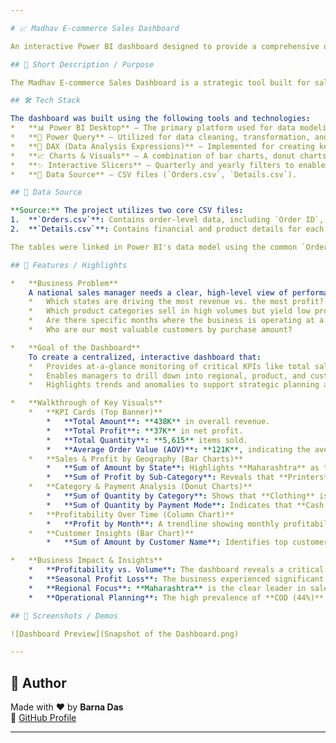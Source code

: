```yaml
---

# 📈 Madhav E-commerce Sales Dashboard

An interactive Power BI dashboard designed to provide a comprehensive overview of sales, profit, and customer behavior for a national e-commerce business.

## 📄 Short Description / Purpose

The Madhav E-commerce Sales Dashboard is a strategic tool built for sales managers and business analysts to transform complex sales data into clear, actionable insights. The primary goals are to **identify the most profitable states and cities** and **analyze which product categories are underperforming**. By visualizing key performance indicators (KPIs), the dashboard helps stakeholders track monthly trends, understand customer preferences, and make informed decisions to drive growth and profitability.

## 🛠️ Tech Stack

The dashboard was built using the following tools and technologies:
*   **📊 Power BI Desktop** – The primary platform used for data modeling, analysis, and report creation.
*   **📂 Power Query** – Utilized for data cleaning, transformation, and merging of the `Orders.csv` and `Details.csv` datasets.
*   **🧠 DAX (Data Analysis Expressions)** – Implemented for creating key calculated measures, including *Sum of Amount*, *Sum of Profit*, and *Average Order Value (AOV)*.
*   **📈 Charts & Visuals** – A combination of bar charts, donut charts, KPI cards, and trend lines to present data intuitively.
*   **✨ Interactive Slicers** – Quarterly and yearly filters to enable dynamic time-based analysis.
*   **📁 Data Source** – CSV files (`Orders.csv`, `Details.csv`).

## 💾 Data Source

**Source:** The project utilizes two core CSV files:
1.  **`Orders.csv`**: Contains order-level data, including `Order ID`, `Order Date`, `CustomerName`, `State`, and `City`.
2.  **`Details.csv`**: Contains financial and product details for each order, including `Amount`, `Profit`, `Quantity`, `Category`, and `Sub-Category`.

The tables were linked in Power BI's data model using the common `Order ID` column, creating a relational model that allows for robust cross-filtering and detailed analysis.

## 🎯 Features / Highlights

*   **Business Problem**
    A national sales manager needs a clear, high-level view of performance to allocate marketing budgets effectively and address profitability gaps. Key questions that are difficult to answer from raw data include:
    *   Which states are driving the most revenue vs. the most profit?
    *   Which product categories sell in high volumes but yield low profits?
    *   Are there specific months where the business is operating at a loss?
    *   Who are our most valuable customers by purchase amount?

*   **Goal of the Dashboard**
    To create a centralized, interactive dashboard that:
    *   Provides at-a-glance monitoring of critical KPIs like total sales, profit, and order volume.
    *   Enables managers to drill down into regional, product, and customer-level performance.
    *   Highlights trends and anomalies to support strategic planning and inventory management.

*   **Walkthrough of Key Visuals**
    *   **KPI Cards (Top Banner)**
        *   **Total Amount**: **438K** in overall revenue.
        *   **Total Profit**: **37K** in net profit.
        *   **Total Quantity**: **5,615** items sold.
        *   **Average Order Value (AOV)**: **121K**, indicating the average revenue per order.
    *   **Sales & Profit by Geography (Bar Charts)**
        *   **Sum of Amount by State**: Highlights **Maharashtra** as the top revenue-generating state.
        *   **Sum of Profit by Sub-Category**: Reveals that **Printers** and **Bookcases** are the most profitable sub-categories.
    *   **Category & Payment Analysis (Donut Charts)**
        *   **Sum of Quantity by Category**: Shows that **Clothing** is the dominant category, accounting for **63%** of all items sold.
        *   **Sum of Quantity by Payment Mode**: Indicates that **Cash on Delivery (COD)** is the most popular payment method at **44%**.
    *   **Profitability Over Time (Column Chart)**
        *   **Profit by Month**: A trendline showing monthly profitability. Critically, it highlights **losses in May, July, September, and December**, with **November** being the most profitable month.
    *   **Customer Insights (Bar Chart)**
        *   **Sum of Amount by Customer Name**: Identifies top customers like **Harivansh** and **Madhav**, who are key targets for loyalty initiatives.

*   **Business Impact & Insights**
    *   **Profitability vs. Volume**: The dashboard reveals a critical insight: **Clothing** drives the highest sales volume (63% of quantity) but is not among the top profit-driving sub-categories. This suggests that the company's highest-volume product line may have low profit margins and requires a strategic review.
    *   **Seasonal Profit Loss**: The business experienced significant profit losses in four separate months. This insight allows managers to investigate the root causes, such as seasonal discounts, high return rates, or increased marketing spend during those periods.
    *   **Regional Focus**: **Maharashtra** is the clear leader in sales. This data supports allocating a larger portion of the marketing budget to this region or analyzing why other states are underperforming.
    *   **Operational Planning**: The high prevalence of **COD (44%)** orders has direct implications for logistics, cash flow management, and the risk of returns. This insight can guide decisions on payment gateway promotions or operational adjustments.

## 📸 Screenshots / Demos

![Dashboard Preview](Snapshot of the Dashboard.png)

---
```


## 👤 Author

Made with ❤️ by **Barna Das**  
🔗 [GitHub Profile](https://github.com/barna-d)

---
